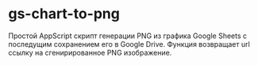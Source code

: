 # gs-chart-to-png
Простой AppScript скрипт генерации PNG из графика Google Sheets с последущим сохранением его в Google Drive. Функция возвращает url ссылку на сгенирированное PNG изображение.
